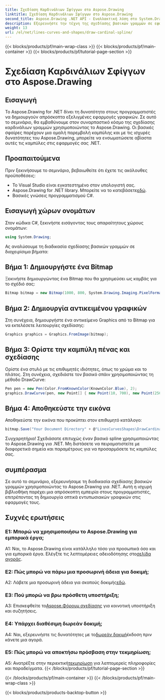 ```yaml
---
title: Σχεδίαση Καρδινάλιων Σφίγγων στο Aspose.Drawing
linktitle: Σχεδίαση Καρδινάλιων Σφίγγων στο Aspose.Drawing
second_title: Aspose.Drawing .NET API - Εναλλακτική λύση στο System.Drawing.Common
description: Εξερευνήστε την τέχνη της σχεδίασης βασικών γραμμών σε εφαρμογές .NET με το Aspose.Drawing. Δημιουργήστε ομαλές καμπύλες χωρίς κόπο.
weight: 13
url: /el/net/lines-curves-and-shapes/draw-cardinal-spline/
---
```


{{< blocks/products/pf/main-wrap-class >}}
{{< blocks/products/pf/main-container >}}
{{< blocks/products/pf/tutorial-page-section >}}

# Σχεδίαση Καρδινάλιων Σφίγγων στο Aspose.Drawing

## Εισαγωγή

Το Aspose.Drawing for .NET δίνει τη δυνατότητα στους προγραμματιστές να δημιουργούν απρόσκοπτα εξελιγμένες εφαρμογές γραφικών. Σε αυτό το σεμινάριο, θα εμβαθύνουμε στον συναρπαστικό κόσμο της σχεδίασης καρδινάλιων γραμμών χρησιμοποιώντας το Aspose.Drawing. Οι βασικές σφαίρες παρέχουν μια ομαλή παρεμβολή καμπύλης και με τις ισχυρές δυνατότητες του Aspose.Drawing, μπορείτε να ενσωματώσετε αβίαστα αυτές τις καμπύλες στις εφαρμογές σας .NET.

## Προαπαιτούμενα

Πριν ξεκινήσουμε το σεμινάριο, βεβαιωθείτε ότι έχετε τις ακόλουθες προϋποθέσεις:

- Το Visual Studio είναι εγκατεστημένο στον υπολογιστή σας.
-  Aspose.Drawing for .NET library. Μπορείτε να το κατεβάσετε[εδώ](https://releases.aspose.com/drawing/net/).
- Βασικές γνώσεις προγραμματισμού C#.

## Εισαγωγή χώρων ονομάτων

Στον κώδικα C#, ξεκινήστε εισάγοντας τους απαραίτητους χώρους ονομάτων:

```csharp
using System.Drawing;
```

Ας αναλύσουμε τη διαδικασία σχεδίασης βασικών γραμμών σε διαχειρίσιμα βήματα:

## Βήμα 1: Δημιουργήστε ένα Bitmap

Ξεκινήστε δημιουργώντας ένα Bitmap που θα χρησιμεύσει ως καμβάς για το σχέδιό σας:

```csharp
Bitmap bitmap = new Bitmap(1000, 800, System.Drawing.Imaging.PixelFormat.Format32bppPArgb);
```

## Βήμα 2: Δημιουργία αντικειμένου γραφικών

Στη συνέχεια, δημιουργήστε ένα αντικείμενο Graphics από το Bitmap για να εκτελέσετε λειτουργίες σχεδίασης:

```csharp
Graphics graphics = Graphics.FromImage(bitmap);
```

## Βήμα 3: Ορίστε την καμπύλη πένας και σχεδίασης

Ορίστε ένα στυλό με τις επιθυμητές ιδιότητες, όπως το χρώμα και το πλάτος. Στη συνέχεια, σχεδιάστε τον βασικό σπάιν χρησιμοποιώντας τη μέθοδο DrawCurve:

```csharp
Pen pen = new Pen(Color.FromKnownColor(KnownColor.Blue), 2);
graphics.DrawCurve(pen, new Point[] { new Point(10, 700), new Point(250, 500), new Point(500, 10), new Point(750, 500), new Point(990, 700) });
```

## Βήμα 4: Αποθηκεύστε την εικόνα

Αποθηκεύστε την εικόνα που προκύπτει στον επιθυμητό κατάλογο:

```csharp
bitmap.Save("Your Document Directory" + @"LinesCurvesShapes\DrawCardinalSpline_out.png");
```

Συγχαρητήρια! Σχεδιάσατε επιτυχώς έναν βασικό spline χρησιμοποιώντας το Aspose.Drawing για .NET. Μη διστάσετε να πειραματιστείτε με διαφορετικά σημεία και παραμέτρους για να προσαρμόσετε τις καμπύλες σας.

## συμπέρασμα

Σε αυτό το σεμινάριο, εξερευνήσαμε τη διαδικασία σχεδίασης βασικών γραμμών χρησιμοποιώντας το Aspose.Drawing για .NET. Αυτή η ισχυρή βιβλιοθήκη παρέχει μια απρόσκοπτη εμπειρία στους προγραμματιστές, επιτρέποντας τη δημιουργία οπτικά εντυπωσιακών γραφικών στις εφαρμογές τους.

## Συχνές ερωτήσεις

### Ε1: Μπορώ να χρησιμοποιήσω το Aspose.Drawing για εμπορικά έργα;

 A1: Ναι, το Aspose.Drawing είναι κατάλληλο τόσο για προσωπικά όσο και για εμπορικά έργα. Ελέγξτε τις λεπτομέρειες αδειοδότησης στο[σελίδα αγοράς](https://purchase.aspose.com/buy).

### Ε2: Πώς μπορώ να πάρω μια προσωρινή άδεια για δοκιμή;

 A2: Λάβετε μια προσωρινή άδεια για σκοπούς δοκιμής[εδώ](https://purchase.aspose.com/temporary-license/).

### Ε3: Πού μπορώ να βρω πρόσθετη υποστήριξη;

 A3: Επισκεφθείτε το[Aspose.Φόρουμ σχεδίασης](https://forum.aspose.com/c/diagram/17) για κοινοτική υποστήριξη και συζητήσεις.

### Ε4: Υπάρχει διαθέσιμη δωρεάν δοκιμή;

 A4: Ναι, εξερευνήστε τις δυνατότητες με το[δωρεάν δοκιμή](https://releases.aspose.com/)έκδοση πριν κάνετε μια αγορά.

### Ε5: Πώς μπορώ να αποκτήσω πρόσβαση στην τεκμηρίωση;

 A5: Ανατρέξτε στην περιεκτική[τεκμηρίωση](https://reference.aspose.com/drawing/net/) για λεπτομερείς πληροφορίες και παραδείγματα.
{{< /blocks/products/pf/tutorial-page-section >}}

{{< /blocks/products/pf/main-container >}}
{{< /blocks/products/pf/main-wrap-class >}}

{{< blocks/products/products-backtop-button >}}
